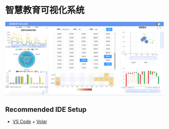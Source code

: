 # 智慧教育可视化系统



![可视化界面图](src/assets/img.png)


## Recommended IDE Setup

- [VS Code](https://code.visualstudio.com/) + [Volar](https://marketplace.visualstudio.com/items?itemName=Vue.volar)
